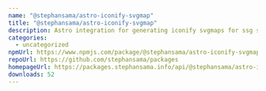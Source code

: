 ```yaml
---
name: "@stephansama/astro-iconify-svgmap"
title: "@stephansama/astro-iconify-svgmap"
description: Astro integration for generating iconify svgmaps for ssg sites
categories:
  - uncategorized
npmUrl: https://www.npmjs.com/package/@stephansama/astro-iconify-svgmap
repoUrl: https://github.com/stephansama/packages
homepageUrl: https://packages.stephansama.info/api/@stephansama/astro-iconify-svgmap
downloads: 52
---
```

